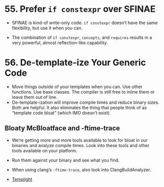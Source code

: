 # 55. Prefer `if constexpr` over SFINAE

- SFINAE is kind-of write-only code. `if constexpr` doesn’t have the same flexibility, but use it when you can.

- The combination of `if constexpr`, `concepts`, and `requires` results in a very powerful, almost reflection-like capability. 
# 56. De-template-ize Your Generic Code

- Move things outside of your templates when you can. Use other functions. Use base classes. The compiler is still free to inline them or leave them out of line. 
- De-template-ization will improve compile times and reduce binary sizes. Both are helpful. It also eliminates the thing that people think of as “template code bloat” (which IMO doesn’t exist)
## Bloaty McBloatface and -ftime-trace

- We’re getting more and more tools available to look for bloat in our binaries and analyze compile times. Look into these tools and other tools available on your platform. 
- Run them against your binary and see what you find. 
- When using clang’s `-ftime-trace`, also look into ClangBuildAnalyzer. 

- [Templight](https://github.com/mikael-s-persson/templight)